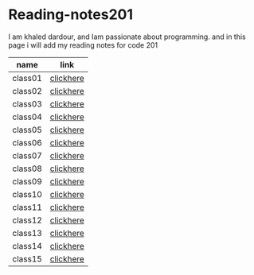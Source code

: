 # Reading-notes201
I am khaled dardour, and Iam passionate about programming. and in this page i will add my reading notes for code 201

| name   |      link      |
|----------|:-------------:|
| class01 |  [clickhere](https://khaledbassam424.github.io/Reading-notes201/class01prep) |
| class02 |  [clickhere](https://khaledbassam424.github.io/Reading-notes201/class-02) |
| class03 |  [clickhere](https://khaledbassam424.github.io/Reading-notes201/class-033) |
| class04 |  [clickhere](https://khaledbassam424.github.io/Reading-notes201/class-04) |
| class05 |  [clickhere](https://khaledbassam424.github.io/Reading-notes201/class-05) |
| class06 |  [clickhere](https://khaledbassam424.github.io/Reading-notes201/class-06) |
| class07 |  [clickhere](https://khaledbassam424.github.io/Reading-notes201/class-07) |
| class08 |  [clickhere](https://khaledbassam424.github.io/Reading-notes201/class-08) |
| class09 |  [clickhere](https://khaledbassam424.github.io/Reading-notes201/class-09) |
| class10 |  [clickhere](https://khaledbassam424.github.io/Reading-notes201/class-10) |
| class11 |  [clickhere](https://khaledbassam424.github.io/Reading-notes201/class-11) |
| class12 |  [clickhere]() |
| class13 |  [clickhere]() |
| class14 |  [clickhere]() |
| class15 |  [clickhere]() |
